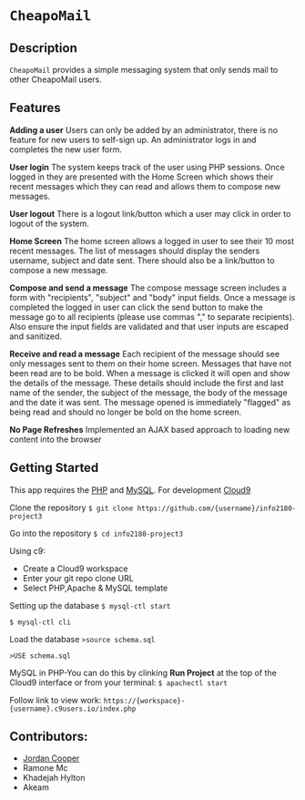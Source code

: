 `CheapoMail`
============


Description
-------------

`CheapoMail` provides a simple messaging system that only sends mail to other CheapoMail users.


Features
---------

**Adding a user**
Users can only be added by an administrator, there is no feature for new users to self-sign up. An administrator logs in and completes the new user form. 

**User login**
The system keeps track of the user using PHP sessions. Once logged in they are presented with the Home Screen which shows their recent messages which they can read and allows them to compose new messages.

**User logout**
There is a logout link/button which a user may click in order to logout of the system. 

**Home Screen**
The home screen allows a logged in user to see their 10 most recent messages. The list of messages should display the senders username, subject and date sent. There should also be a link/button to compose a new message.

**Compose and send a message**
The compose message screen includes a form with "recipients", "subject" and "body" input fields. Once a message is completed the logged in user can click the send button to make the message go to all recipients (please use commas "," to separate recipients). Also ensure the input fields are validated and that user inputs are escaped and sanitized.

**Receive and read a message**
Each recipient of the message should see only messages sent to them on their home
screen. Messages that have not been read are to be bold. When a message is clicked it will open and show the details of the message. These details should include the first and last name of the sender, the subject of the message, the body of the message and the date it was sent. The message opened is immediately "flagged" as being read and should no longer be bold on the home screen.

**No Page Refreshes**
Implemented an AJAX based approach to loading new content into the browser


Getting Started
----------------

This app requires the [PHP](http://php.net) and [MySQL](https://www.mysql.com). For development [Cloud9](https://c9.io)

Clone the repository
`$ git clone https://github.com/{username}/info2180-project3`

Go into the repository
`$ cd info2180-project3`

Using c9:
- Create a Cloud9 workspace
- Enter your git repo clone URL
- Select PHP,Apache & MySQL template

Setting up the database
`$ mysql-ctl start`

`$ mysql-ctl cli`

Load the database
`>source schema.sql`

`>USE schema.sql`

MySQL in PHP-You can do this by clinking **Run Project** at the top of the Cloud9 interface or from your terminal:
`$ apachectl start`

Follow link to view work:
`https://{workspace}-{username}.c9users.io/index.php`


Contributors:
-------------

- [Jordan Cooper](http://jordancooper.me/)
- Ramone Mc
- Khadejah Hylton
- Akeam